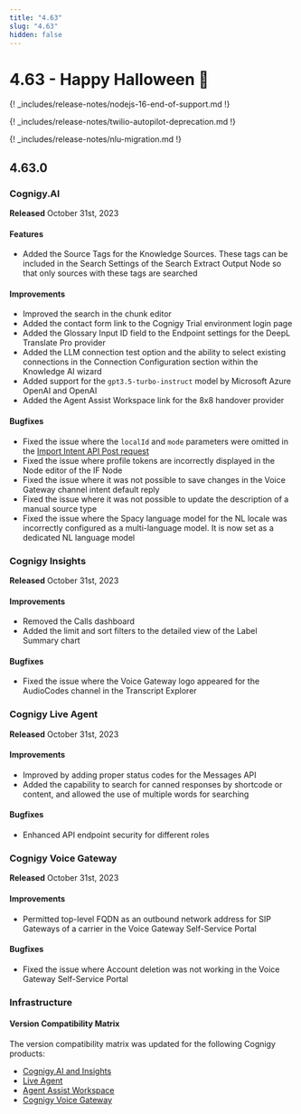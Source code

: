 ```yaml
---
title: "4.63"
slug: "4.63"
hidden: false
---
```


# 4.63 - Happy Halloween 🦇

{! _includes/release-notes/nodejs-16-end-of-support.md !}

{! _includes/release-notes/twilio-autopilot-deprecation.md !}

{! _includes/release-notes/nlu-migration.md !}

## 4.63.0

### Cognigy.AI

**Released** October 31st, 2023

#### Features

- Added the Source Tags for the Knowledge Sources. These tags can be included in the Search Settings of the Search Extract Output Node so that only sources with these tags are searched

#### Improvements

- Improved the search in the chunk editor
- Added the contact form link to the Cognigy Trial environment login page
- Added the Glossary Input ID field to the Endpoint settings for the DeepL Translate Pro provider
- Added the LLM connection test option and the ability to select existing connections in the Connection Configuration section within the Knowledge AI wizard
- Added support for the `gpt3.5-turbo-instruct` model by Microsoft Azure OpenAI and OpenAI
- Added the Agent Assist Workspace link for the 8x8 handover provider

#### Bugfixes

- Fixed the issue where the `localId` and `mode` parameters were omitted in the [Import Intent API Post request](https://api-trial.cognigy.ai/openapi#post-/v2.0/flows/-flowId-/intents/import)
- Fixed the issue where profile tokens are incorrectly displayed in the Node editor of the IF Node 
- Fixed the issue where it was not possible to save changes in the Voice Gateway channel intent default reply
- Fixed the issue where it was not possible to update the description of a manual source type
- Fixed the issue where the Spacy language model for the NL locale was incorrectly configured as a multi-language model. It is now set as a dedicated NL language model

### Cognigy Insights

**Released** October 31st, 2023

#### Improvements

- Removed the Calls dashboard
- Added the limit and sort filters to the detailed view of the Label Summary chart

#### Bugfixes

- Fixed the issue where the Voice Gateway logo appeared for the AudioCodes channel in the Transcript Explorer

### Cognigy Live Agent

**Released** October 31st, 2023

#### Improvements

- Improved by adding proper status codes for the Messages API
- Added the capability to search for canned responses by shortcode or content, and allowed the use of multiple words for searching

#### Bugfixes

- Enhanced API endpoint security for different roles

### Cognigy Voice Gateway

**Released** October 31st, 2023

#### Improvements

- Permitted top-level FQDN as an outbound network address for SIP Gateways of a carrier in the Voice Gateway Self-Service Portal

####  Bugfixes

- Fixed the issue where Account deletion was not working in the Voice Gateway Self-Service Portal

### Infrastructure

#### Version Compatibility Matrix

The version compatibility matrix was updated for the following Cognigy products:

- [Cognigy.AI and Insights](../ai/installation/version-compatibility-matrix.md)
- [Live Agent](../live-agent/installation/deployment/version-compatibility-matrix.md)
- [Agent Assist Workspace](../agent-assist/installation/version-compatibility-matrix.md)
- [Cognigy Voice Gateway](../voicegateway/installation/version-compatibility-matrix.md)